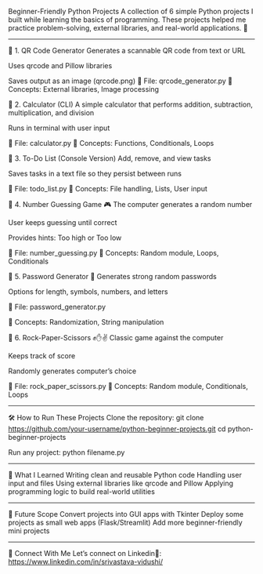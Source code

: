 Beginner-Friendly Python Projects
A collection of 6 simple Python projects I built while learning the basics of programming. These projects helped me practice problem-solving, external libraries, and real-world applications. 🚀

---------------------------------

🔹 1. QR Code Generator
Generates a scannable QR code from text or URL

Uses qrcode and Pillow libraries

Saves output as an image (qrcode.png)
📂 File: qrcode_generator.py
📖 Concepts: External libraries, Image processing

🔹 2. Calculator (CLI)
A simple calculator that performs addition, subtraction, multiplication, and division

Runs in terminal with user input

📂 File: calculator.py
📖 Concepts: Functions, Conditionals, Loops

🔹 3. To-Do List (Console Version)
Add, remove, and view tasks

Saves tasks in a text file so they persist between runs

📂 File: todo_list.py
📖 Concepts: File handling, Lists, User input

🔹 4. Number Guessing Game 🎮
The computer generates a random number

User keeps guessing until correct

Provides hints: Too high or Too low

📂 File: number_guessing.py
📖 Concepts: Random module, Loops, Conditionals

🔹 5. Password Generator 🔑
Generates strong random passwords

Options for length, symbols, numbers, and letters

📂 File: password_generator.py

📖 Concepts: Randomization, String manipulation

🔹 6. Rock-Paper-Scissors ✊✋✌️
Classic game against the computer

Keeps track of score

Randomly generates computer’s choice

📂 File: rock_paper_scissors.py
📖 Concepts: Random module, Conditionals, Loops

---------

🛠️ How to Run These Projects
Clone the repository:
git clone https://github.com/your-username/python-beginner-projects.git
cd python-beginner-projects

Run any project:
python filename.py

--------------

🌱 What I Learned
Writing clean and reusable Python code
Handling user input and files
Using external libraries like qrcode and Pillow
Applying programming logic to build real-world utilities

-----------------

🚀 Future Scope
Convert projects into GUI apps with Tkinter
Deploy some projects as small web apps (Flask/Streamlit)
Add more beginner-friendly mini projects

----------------------

🤝 Connect With Me
Let’s connect on Linkedin🚀: https://www.linkedin.com/in/srivastava-vidushi/
